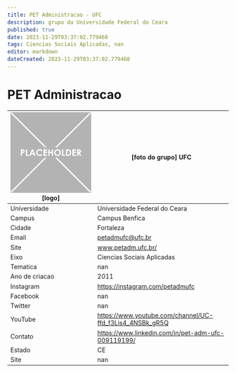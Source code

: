 ```yaml
---
title: PET Administracao - UFC
description: grupo da Universidade Federal do Ceara
published: true
date: 2023-11-29T03:37:02.779468
tags: Ciencias Sociais Aplicadas, nan
editor: markdown
dateCreated: 2023-11-29T03:37:02.779468
---
```


# PET Administracao


| ![placeholder.png](/placeholder.png) [logo] | [foto do grupo] UFC         |
| ------------------------------------------- | ------------------------------------------------- |
| Universidade                                | Universidade Federal do Ceara      |
| Campus                                      | Campus Benfica            |
| Cidade                                      | Fortaleza             |
| Email                                       | petadmufc@ufc.br             |
| Site                                        | www.petadm.ufc.br/              |
| Eixo                                        | Ciencias Sociais Aplicadas              |
| Tematica                                    | nan          |
| Ano de criacao                              | 2011        |
| Instagram                                   | https://instagram.com/petadmufc         |
| Facebook                                    | nan          |
| Twitter                                     | nan           |
| YouTube                                     | https://www.youtube.com/channel/UC-ffd_f3Lis4_4NSBk_gR5Q           |
| Contato                                     | https://www.linkedin.com/in/pet-adm-ufc-009119199/         |
| Estado                                      |  CE            |
| Site                                        | nan |
